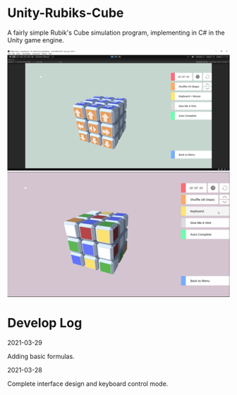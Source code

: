 # Unity-Rubiks-Cube
A fairly simple Rubik's Cube simulation program, implementing in C# in the Unity game engine.

<img src="pics/screen_0.PNG" width="600">

<img src="pics/Project-1.gif" width="600">

# Develop Log

2021-03-29

Adding basic formulas.

2021-03-28

Complete interface design and keyboard control mode.

